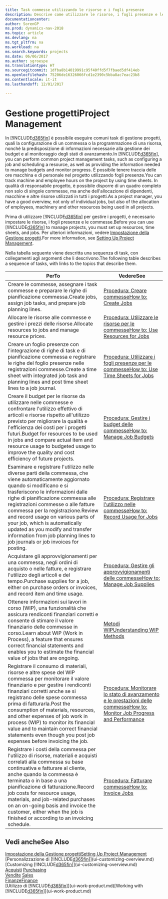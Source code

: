 ```yaml
---
title: Task commesse utilizzando le risorse e i fogli presenze
description: Descrive come utilizzare le risorse, i fogli presenze e le commesse per gestire progetti.
documentationcenter: 
author: SorenGP
ms.prod: dynamics-nav-2018
ms.topic: article
ms.devlang: na
ms.tgt_pltfrm: na
ms.workload: na
ms.search.keywords: projects
ms.date: 06/06/2017
ms.author: sgroespe
ms.translationtype: HT
ms.sourcegitcommit: 1dfba8b14019991c95f40ffd5f7fbaed5df414eb
ms.openlocfilehash: 75206de16326066fcd1e2390c5bba8ac7eac23b8
ms.contentlocale: it-it
ms.lasthandoff: 12/01/2017

---
```

# <a name="project-management"></a><span data-ttu-id="7eba4-103">Gestione progetti</span><span class="sxs-lookup"><span data-stu-id="7eba4-103">Project Management</span></span>
<span data-ttu-id="7eba4-104">In [!INCLUDE[d365fin](includes/d365fin_md.md)] è possibile eseguire comuni task di gestione progetti, quali la configurazione di un commessa o la programmazione di una risorsa, nonché la predisposizione di informazioni necessarie alla gestione dei budget e al monitoraggio degli stati di avanzamento.</span><span class="sxs-lookup"><span data-stu-id="7eba4-104">In [!INCLUDE[d365fin](includes/d365fin_md.md)], you can perform common project management tasks, such as configuring a job and scheduling a resource, as well as providing the information needed to manage budgets and monitor progress.</span></span> <span data-ttu-id="7eba4-105">È possibile tenere traccia delle ore macchina e di personale nel progetto utilizzando fogli presenze.</span><span class="sxs-lookup"><span data-stu-id="7eba4-105">You can track machine and employee hours on the project by using time sheets.</span></span> <span data-ttu-id="7eba4-106">In qualità di responsabile progetto, è possibile disporre di un quadro completo non solo di singole commesse, ma anche dell'allocazione di dipendenti, macchine e altre risorse utilizzati in tutti i progetti.</span><span class="sxs-lookup"><span data-stu-id="7eba4-106">As a project manager, you have a good overview, not only of individual jobs, but also of the allocation of employees, machinery and other resources being used in all projects.</span></span>

<span data-ttu-id="7eba4-107">Prima di utilizzare [!INCLUDE[d365fin](includes/d365fin_md.md)] per gestire i progetti, è necessario impostare le risorse, i fogli presenze e le commesse.</span><span class="sxs-lookup"><span data-stu-id="7eba4-107">Before you can use [!INCLUDE[d365fin](includes/d365fin_md.md)] to manage projects, you must set up resources, time sheets, and jobs.</span></span> <span data-ttu-id="7eba4-108">Per ulteriori informazioni, vedere [Impostazione della Gestione progetti](projects-setup-projects.md).</span><span class="sxs-lookup"><span data-stu-id="7eba4-108">For more information, see [Setting Up Project Management](projects-setup-projects.md).</span></span>  

<span data-ttu-id="7eba4-109">Nella tabella seguente viene descritta una sequenza di task, con collegamenti agli argomenti che li descrivono.</span><span class="sxs-lookup"><span data-stu-id="7eba4-109">The following table describes a sequence of tasks, with links to the topics that describe them.</span></span>

| <span data-ttu-id="7eba4-110">Per</span><span class="sxs-lookup"><span data-stu-id="7eba4-110">To</span></span> | <span data-ttu-id="7eba4-111">Vedere</span><span class="sxs-lookup"><span data-stu-id="7eba4-111">See</span></span> |
| --- | --- |
| <span data-ttu-id="7eba4-112">Creare le commesse, assegnare i task commesse e preparare le righe di pianificazione commessa.</span><span class="sxs-lookup"><span data-stu-id="7eba4-112">Create jobs, assign job tasks, and prepare job planning lines.</span></span> |[<span data-ttu-id="7eba4-113">Procedura: Creare commesse</span><span class="sxs-lookup"><span data-stu-id="7eba4-113">How to: Create Jobs</span></span>](projects-how-create-jobs.md) |
| <span data-ttu-id="7eba4-114">Allocare le risorse alle commesse e gestire i prezzi delle risorse.</span><span class="sxs-lookup"><span data-stu-id="7eba4-114">Allocate resources to jobs and manage resource prices.</span></span> |[<span data-ttu-id="7eba4-115">Procedura: Utilizzare le risorse per le commesse</span><span class="sxs-lookup"><span data-stu-id="7eba4-115">How to: Use Resources for Jobs</span></span>](projects-how-use-resources.md) |
| <span data-ttu-id="7eba4-116">Creare un foglio presenze con l'integrazione di righe di task e di pianificazione commessa e registrare le righe del foglio presenze nelle registrazioni commesse.</span><span class="sxs-lookup"><span data-stu-id="7eba4-116">Create a time sheet with integrated job task and planning lines and post time sheet lines to a job journal.</span></span> |[<span data-ttu-id="7eba4-117">Procedura: Utilizzare i fogli presenze per le commesse</span><span class="sxs-lookup"><span data-stu-id="7eba4-117">How to: Use Time Sheets for Jobs</span></span>](projects-how-use-time-sheets.md) |
| <span data-ttu-id="7eba4-118">Creare il budget per le risorse da utilizzare nelle commesse e confrontare l'utilizzo effettivo di articoli e risorse rispetto all'utilizzo previsto per migliorare la qualità e l'efficienza dei costi per i progetti futuri.</span><span class="sxs-lookup"><span data-stu-id="7eba4-118">Budget for resources to be used in jobs and compare actual item and resource usage to budgeted usage to improve the quality and cost efficiency of future projects.</span></span> |[<span data-ttu-id="7eba4-119">Procedura: Gestire i budget delle commesse</span><span class="sxs-lookup"><span data-stu-id="7eba4-119">How to: Manage Job Budgets</span></span>](projects-how-manage-budgets.md) |
| <span data-ttu-id="7eba4-120">Esaminare e registrare l'utilizzo nelle diverse parti della commessa, che viene automaticamente aggiornato quando si modificano e si trasferiscono le informazioni dalle righe di pianificazione commessa alle registrazioni commesse o alle fatture commessa per la registrazione.</span><span class="sxs-lookup"><span data-stu-id="7eba4-120">Review and record usage on various parts of your job, which is automatically updated as you modify and transfer information from job planning lines to job journals or job invoices for posting.</span></span> |[<span data-ttu-id="7eba4-121">Procedura: Registrare l'utilizzo nelle commesse</span><span class="sxs-lookup"><span data-stu-id="7eba4-121">How to: Record Usage for Jobs</span></span>](projects-how-record-job-usage.md) |
| <span data-ttu-id="7eba4-122">Acquistare gli approvvigionamenti per una commessa, negli ordini di acquisto o nelle fatture, e registrare l'utilizzo degli articoli e del tempo.</span><span class="sxs-lookup"><span data-stu-id="7eba4-122">Purchase supplies for a job, either on purchase orders or invoices, and record item and time usage.</span></span> |[<span data-ttu-id="7eba4-123">Procedura: Gestire gli approvvigionamenti delle commesse</span><span class="sxs-lookup"><span data-stu-id="7eba4-123">How to: Manage Job Supplies</span></span>](projects-how-manage-project-supplies.md) |
| <span data-ttu-id="7eba4-124">Ottenere informazioni sui lavori in corso (WIP), una funzionalità che assicura rendiconti finanziari corretti e consente di stimare il valore finanziario delle commesse in corso.</span><span class="sxs-lookup"><span data-stu-id="7eba4-124">Learn about WIP (Work in Process), a feature that ensures correct financial statements and enables you to estimate the financial value of jobs that are ongoing.</span></span> |[<span data-ttu-id="7eba4-125">Metodi WIP</span><span class="sxs-lookup"><span data-stu-id="7eba4-125">Understanding WIP Methods</span></span>](projects-understanding-wip.md) |
| <span data-ttu-id="7eba4-126">Registrare il consumo di materiali, risorse e altre spese del WIP commessa per monitorare il valore finanziario e per gestire i rendiconti finanziari corretti anche se si registrano delle spese commessa prima di fatturarla.</span><span class="sxs-lookup"><span data-stu-id="7eba4-126">Post the consumption of materials, resources, and other expenses of job work in process (WIP) to monitor its financial value and to maintain correct financial statements even though you post job expenses before invoicing the job.</span></span> |[<span data-ttu-id="7eba4-127">Procedura: Monitorare lo stato di avanzamento e le prestazioni delle commesse</span><span class="sxs-lookup"><span data-stu-id="7eba4-127">How to: Monitor Job Progress and Performance</span></span>](projects-how-monitor-progress-performance.md) |
| <span data-ttu-id="7eba4-128">Registrare i costi della commessa per l'utilizzo di risorse, materiali e acquisti correlati alla commessa su base continuativa e fatturare al cliente, anche quando la commessa è terminata o in base a una pianificazione di fatturazione.</span><span class="sxs-lookup"><span data-stu-id="7eba4-128">Record job costs for resource usage, materials, and job-related purchases on an on-going basis and invoice the customer, either when the job is finished or according to an invoicing schedule.</span></span> |[<span data-ttu-id="7eba4-129">Procedura: Fatturare commesse</span><span class="sxs-lookup"><span data-stu-id="7eba4-129">How to: Invoice Jobs</span></span>](projects-how-invoice-jobs.md) |

## <a name="see-also"></a><span data-ttu-id="7eba4-130">Vedi anche</span><span class="sxs-lookup"><span data-stu-id="7eba4-130">See Also</span></span>
[<span data-ttu-id="7eba4-131">Impostazione della Gestione progetti</span><span class="sxs-lookup"><span data-stu-id="7eba4-131">Setting Up Project Management</span></span>](projects-setup-projects.md)  
<span data-ttu-id="7eba4-132">[Personalizzazione di [!INCLUDE[d365fin](includes/d365fin_md.md)]](ui-customizing-overview.md)    </span><span class="sxs-lookup"><span data-stu-id="7eba4-132">[Customizing [!INCLUDE[d365fin](includes/d365fin_md.md)]](ui-customizing-overview.md)    </span></span>  
<span data-ttu-id="7eba4-133">[Acquisti](purchasing-manage-purchasing.md)       </span><span class="sxs-lookup"><span data-stu-id="7eba4-133">[Purchasing](purchasing-manage-purchasing.md)       </span></span>  
<span data-ttu-id="7eba4-134">[Vendite](sales-manage-sales.md)  </span><span class="sxs-lookup"><span data-stu-id="7eba4-134">[Sales](sales-manage-sales.md)  </span></span>  
[<span data-ttu-id="7eba4-135">Finanze</span><span class="sxs-lookup"><span data-stu-id="7eba4-135">Finance</span></span>](finance.md)  
<span data-ttu-id="7eba4-136">[Utilizzo di [!INCLUDE[d365fin](includes/d365fin_md.md)]](ui-work-product.md)</span><span class="sxs-lookup"><span data-stu-id="7eba4-136">[Working with [!INCLUDE[d365fin](includes/d365fin_md.md)]](ui-work-product.md)</span></span>  

